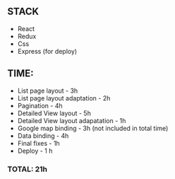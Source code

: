 ## STACK
  * React
  * Redux
  * Css
  * Express (for deploy)

## TIME:

  * List page layout - 3h
  * List page layout adaptation - 2h
  * Pagination - 4h
  * Detailed View layout - 5h
  * Detailed View layout adapatation - 1h
  * Google map binding - 3h (not included in total time)
  * Data binding - 4h
  * Final fixes - 1h
  * Deploy - 1 h

### TOTAL: 21h